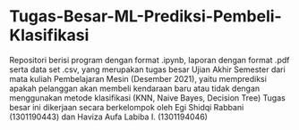 # Tugas-Besar-ML-Prediksi-Pembeli-Klasifikasi
Repositori berisi program dengan format .ipynb, laporan dengan format .pdf serta data set .csv, yang merupakan tugas besar Ujian Akhir Semester dari mata kuliah Pembelajaran Mesin (Desember 2021), yaitu memprediksi apakah pelanggan akan membeli kendaraan baru atau tidak dengan menggunakan metode klasifikasi (KNN, Naive Bayes, Decision Tree)
Tugas besar ini dikerjaan secara berkelompok oleh Egi Shidqi Rabbani (1301190443) dan Haviza Aufa Labiba I. (1301194046)
